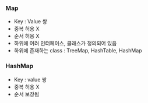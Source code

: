 ### Map
- Key : Value 쌍
- 중복 허용 X
- 순서 허용 X
- 하위에 여러 인터페이스, 클래스가 정의되어 있음
- 하위에 존재하는 class : TreeMap, HashTable, HashMap

### HashMap
- Key : value 쌍
- 중복 허용 X
- 순서 보장됨

